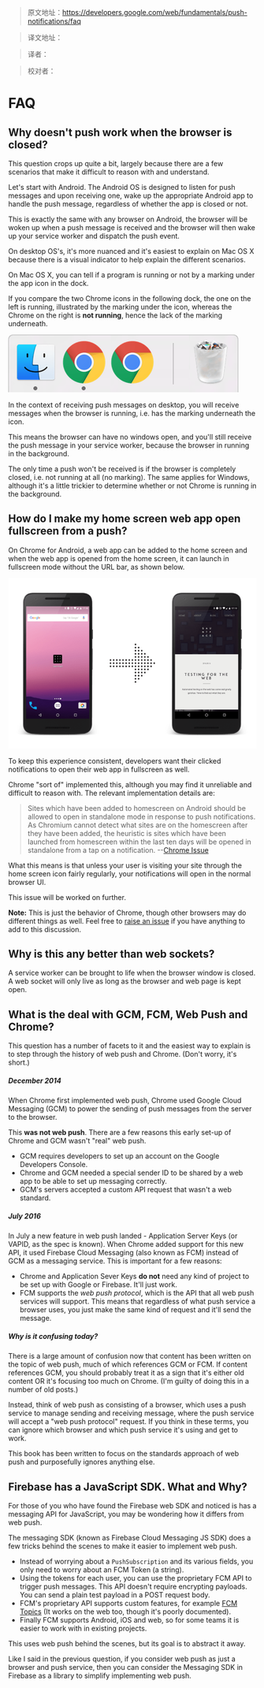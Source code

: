 >原文地址：https://developers.google.com/web/fundamentals/push-notifications/faq

>译文地址：

>译者：

>校对者：


# FAQ 





## Why doesn't push work when the browser is closed?

This question crops up quite a bit, largely because there are a few scenarios that make it
difficult to reason with and understand.

Let's start with Android. The Android OS is designed to listen for push messages and upon
receiving one, wake up the appropriate Android app to handle the push message,
regardless of whether the app is closed or not.

This is exactly the same with any browser on Android, the browser will be woken
up when a push message is received and the browser will then wake up your
service worker and dispatch the push event.

On desktop OS's, it's more nuanced and it's easiest to explain on Mac OS X
because there is a visual indicator to help explain the different scenarios.

On Mac OS X, you can tell if a program is running or not by a marking
under the app icon in the dock.

If you compare the two Chrome icons in the following dock, the one on the left
is running, illustrated by the marking under the icon, whereas the Chrome
on the right is **not running**, hence the lack of the marking underneath.

![Example of OS X](./images/faq/os-x-dock.png)

In the context of receiving push messages on desktop, you will receive messages
when the browser is running, i.e. has the marking underneath the icon.

This means the browser can have no windows open, and you'll still receive the push message in
your service worker, because the browser in running in the background.

The only time a push won't be received is if the browser is completely closed, i.e. not running
at all (no marking). The same applies for Windows, although it's a little trickier to determine
whether or not Chrome is running in the background.

## How do I make my home screen web app open fullscreen from a push?

On Chrome for Android, a web app can be added to the home screen and when the web app is opened
from the home screen, it can launch in fullscreen mode without the URL bar, as shown below.

![Home screen Icon to Fullscreen](./images/faq/gauntface-homescreen-to-fullscreen.png)

To keep this experience consistent, developers want their clicked notifications to open their
web app in fullscreen as well.

Chrome "sort of" implemented this, although you may find it unreliable
and difficult to reason with. The relevant implementation details are:

> Sites which have been added to homescreen on Android should be
> allowed to open in standalone mode in response to push notifications. As
> Chromium cannot detect what sites are on the homescreen after they
> have been added, the heuristic is sites which have been launched from
> homescreen within the last ten days will be opened in standalone from
> a tap on a notification.
> --[Chrome Issue](https://bugs.chromium.org/p/chromium/issues/detail?id=541711)

What this means is that unless your user is visiting your site through the home screen icon
fairly regularly, your notifications will open in the normal browser UI.

This issue will be worked on further.

**Note:** This is just the behavior of Chrome, though other browsers may do different things as well.
Feel free to [raise an issue](https://github.com/gauntface/web-push-book/issues) if you have
anything to add to this discussion.

## Why is this any better than web sockets?

A service worker can be brought to life when the browser window is
closed. A web socket will only live as long as the browser and
web page is kept open.

## What is the deal with GCM, FCM, Web Push and Chrome?

This question has a number of facets to it and the easiest way to explain is to
step through the history of web push and Chrome. (Don't worry, it's short.)

##### December 2014
When Chrome first implemented web push, Chrome used Google Cloud Messaging (GCM)
to power the sending of push messages from the server to the browser.

This **was not web push**. There are a few reasons this early set-up of Chrome and GCM wasn't
"real" web push.

- GCM requires developers to set up an account on the Google Developers Console.
- Chrome and GCM needed a special sender ID to be shared by a web app to be able to set up
messaging correctly.
- GCM's servers accepted a custom API request that wasn't a web standard.

##### July 2016
In July a new feature in web push landed - Application Server Keys (or VAPID, as
the spec is known). When Chrome added support for this new API, it used Firebase
Cloud Messaging (also known as FCM) instead of GCM as a messaging service. This
is important for a few reasons:

- Chrome and Application Sever Keys **do not** need any kind of project to be set up with Google
or Firebase. It'll just work.
- FCM supports the *web push protocol*, which is the API that all web push services will
support. This means that regardless of what push service a browser uses, you just make the same
kind of request and it'll send the message.

##### Why is it confusing today?
There is a large amount of confusion now that content has been written on the topic of web
push, much of which references GCM or FCM. If content references GCM, you should probably treat
it as a sign that it's either old content OR it's focusing too much on Chrome. (I'm guilty of
doing this in a number of old posts.)

Instead, think of web push as consisting of a browser, which uses a push service to manage
sending and receiving message, where the push service will accept a "web push protocol"
request. If you think in these terms, you can ignore which browser and which push service it's
using and get to work.

This book has been written to focus on the standards approach of web push and
purposefully ignores anything else.

## Firebase has a JavaScript SDK. What and Why?

For those of you who have found the Firebase web SDK and noticed is has a messaging API for
JavaScript, you may be wondering how it differs from web push.

The messaging SDK (known as Firebase Cloud Messaging JS SDK) does a few tricks behind the
scenes to make it easier to implement web push.

- Instead of worrying about a `PushSubscription` and its various fields,
you only need to worry about an FCM Token (a string).
- Using the tokens for each user, you can use the proprietary FCM API to
trigger push messages. This API doesn't require encrypting payloads. You
can send a plain test payload in a POST request body.
- FCM's proprietary API supports custom features, for example
[FCM Topics](https://firebase.google.com/docs/cloud-messaging/android/topic-messaging)
(It works on the web too, though it's poorly documented).
- Finally FCM supports Android, iOS and web, so for some teams it is
easier to work with in existing projects.

This uses web push behind the scenes, but its goal is to abstract it away.

Like I said in the previous question, if you consider web push as just a browser and push
service, then you can consider the Messaging SDK in Firebase as a library to simplify
implementing web push.
